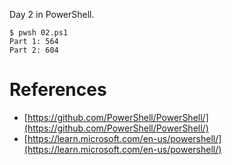 Day 2 in PowerShell.

```console
$ pwsh 02.ps1
Part 1: 564
Part 2: 604
```

# References

- [https://github.com/PowerShell/PowerShell/](https://github.com/PowerShell/PowerShell/)
- [https://learn.microsoft.com/en-us/powershell/](https://learn.microsoft.com/en-us/powershell/)
